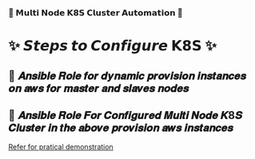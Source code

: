 ### 💫 𝗠𝘂𝗹𝘁𝗶 𝗡𝗼𝗱𝗲 𝗞𝟴𝗦 𝗖𝗹𝘂𝘀𝘁𝗲𝗿 𝗔𝘂𝘁𝗼𝗺𝗮𝘁𝗶𝗼𝗻 💫

# ✨ 𝙎𝙩𝙚𝙥𝙨 𝙩𝙤 𝘾𝙤𝙣𝙛𝙞𝙜𝙪𝙧𝙚 𝗞𝟴𝗦 ✨

## 📌 𝑨𝒏𝒔𝒊𝒃𝒍𝒆 𝑹𝒐𝒍𝒆 𝒇𝒐𝒓 𝒅𝒚𝒏𝒂𝒎𝒊𝒄 𝒑𝒓𝒐𝒗𝒊𝒔𝒊𝒐𝒏 𝒊𝒏𝒔𝒕𝒂𝒏𝒄𝒆𝒔 𝒐𝒏 𝒂𝒘𝒔 𝒇𝒐𝒓 𝒎𝒂𝒔𝒕𝒆𝒓 𝒂𝒏𝒅 𝒔𝒍𝒂𝒗𝒆𝒔 𝒏𝒐𝒅𝒆𝒔
## 📌 𝑨𝒏𝒔𝒊𝒃𝒍𝒆 𝑹𝒐𝒍𝒆 𝑭𝒐𝒓 𝑪𝒐𝒏𝒇𝒊𝒈𝒖𝒓𝒆𝒅 𝑴𝒖𝒍𝒕𝒊 𝑵𝒐𝒅𝒆 𝑲8𝑺 𝑪𝒍𝒖𝒔𝒕𝒆𝒓 𝒊𝒏 𝒕𝒉𝒆 𝒂𝒃𝒐𝒗𝒆 𝒑𝒓𝒐𝒗𝒊𝒔𝒊𝒐𝒏 𝒂𝒘𝒔 𝒊𝒏𝒔𝒕𝒂𝒏𝒄𝒆𝒔 </br>

[Refer for pratical demonstration ](https://www.linkedin.com/posts/kalla-kruparaju-9b0790148_%3F%3F%3F%3F%3F-ugcPost-6787966166343270400-JhrC)
    
